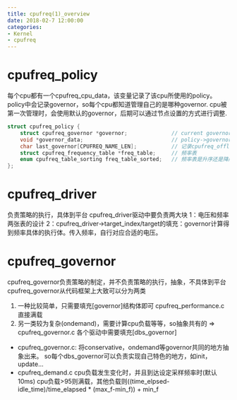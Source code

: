 ```yaml
---
title: cpufreq(1)_overview
date: 2018-02-7 12:00:00
categories:
- Kernel
- cpufreq
---
```


# cpufreq_policy
每个cpu都有一个cpufreq_cpu_data，该变量记录了该cpu所使用的policy。
policy中会记录governor，so每个cpu都知道管理自己的是哪种governor.
cpu被第一次管理时，会使用默认的governor，后期可以通过节点设置的方式进行调整.
```c
struct cpufreq_policy {
	struct cpufreq_governor	*governor;				// current governor
	void *governor_data;							// policy->governor_data->dbs_data记录着对应dbs_governor的参数
	char last_governor[CPUFREQ_NAME_LEN];			// 记录cpufreq_offline时的governor，cpufreq_online时使用
	struct cpufreq_frequency_table *freq_table;		// 频率表
	enum cpufreq_table_sorting freq_table_sorted;	// 频率表是升序还是降序
};
```
<!-- more -->
# cpufreq_driver
负责策略的执行，具体到平台
cpufreq_driver驱动中要负责两大块
	1：电压和频率两张表的设计
	2：cpufreq_driver->target_index/target的填充：governor计算得到频率具体的执行体。传入频率，自行对应合适的电压。

# cpufreq_governor
cpufreq_governor负责策略的制定，并不负责策略的执行，抽象，不具体到平台
cpufreq_governor从代码框架上大致可以分为两类
1. 一种比较简单，只需要填充[governor]结构体即可
cpufreq_performance.c
直接满载
2. 另一类较为复杂(ondemand)，需要计算cpu负载等等，so抽象共有的 => cpufreq_governor.c
各个驱动中需要填充[dbs_governor]
* cpufreq_governor.c:
	将conservative，ondemand等governor共同的地方抽象出来。
	so每个dbs_governor可以负责实现自己特色的地方，如init，update...
* cpufreq_demand.c
	cpu负载发生变化时，并且到达设定采样频率时(默认10ms)
	cpu负载>95则满载，其他负载则((time_elpsed-idle_time)/time_elapsed * (max_f-min_f)) + min_f
